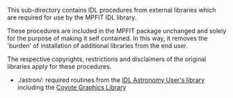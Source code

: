This sub-directory contains IDL procedures from external libraries which are required for use by the MPFIT IDL library.

These procedures are included in the MPFIT package unchanged and solely for the purpose of making it self contained. 
In this way, it removes the 'burden' of installation of additional libraries from the end user.

The respective copyrights, restrictions and disclaimers of the original libraries apply for these procedures.

* ./astron/: required routines from  the [IDL Astronomy User's library](http://idlastro.gsfc.nasa.gov/homepage.html) 
including the [Coyote Graphics Library](http://www.idlcoyote.com/documents/programs.php)
